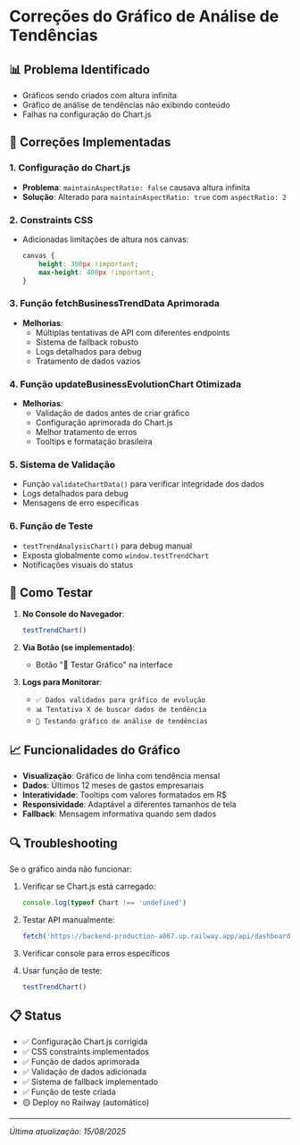# Correções do Gráfico de Análise de Tendências

## 📊 Problema Identificado
- Gráficos sendo criados com altura infinita
- Gráfico de análise de tendências não exibindo conteúdo
- Falhas na configuração do Chart.js

## 🔧 Correções Implementadas

### 1. Configuração do Chart.js
- **Problema**: `maintainAspectRatio: false` causava altura infinita
- **Solução**: Alterado para `maintainAspectRatio: true` com `aspectRatio: 2`

### 2. Constraints CSS
- Adicionadas limitações de altura nos canvas:
  ```css
  canvas {
      height: 300px !important;
      max-height: 400px !important;
  }
  ```

### 3. Função fetchBusinessTrendData Aprimorada
- **Melhorias**:
  - Múltiplas tentativas de API com diferentes endpoints
  - Sistema de fallback robusto
  - Logs detalhados para debug
  - Tratamento de dados vazios

### 4. Função updateBusinessEvolutionChart Otimizada
- **Melhorias**:
  - Validação de dados antes de criar gráfico
  - Configuração aprimorada do Chart.js
  - Melhor tratamento de erros
  - Tooltips e formatação brasileira

### 5. Sistema de Validação
- Função `validateChartData()` para verificar integridade dos dados
- Logs detalhados para debug
- Mensagens de erro específicas

### 6. Função de Teste
- `testTrendAnalysisChart()` para debug manual
- Exposta globalmente como `window.testTrendChart`
- Notificações visuais do status

## 🚀 Como Testar

1. **No Console do Navegador**:
   ```javascript
   testTrendChart()
   ```

2. **Via Botão (se implementado)**:
   - Botão "🧪 Testar Gráfico" na interface

3. **Logs para Monitorar**:
   - `✅ Dados validados para gráfico de evolução`
   - `📊 Tentativa X de buscar dados de tendência`
   - `🧪 Testando gráfico de análise de tendências`

## 📈 Funcionalidades do Gráfico

- **Visualização**: Gráfico de linha com tendência mensal
- **Dados**: Últimos 12 meses de gastos empresariais
- **Interatividade**: Tooltips com valores formatados em R$
- **Responsividade**: Adaptável a diferentes tamanhos de tela
- **Fallback**: Mensagem informativa quando sem dados

## 🔍 Troubleshooting

Se o gráfico ainda não funcionar:

1. Verificar se Chart.js está carregado:
   ```javascript
   console.log(typeof Chart !== 'undefined')
   ```

2. Testar API manualmente:
   ```javascript
   fetch('https://backend-production-a867.up.railway.app/api/dashboard')
   ```

3. Verificar console para erros específicos

4. Usar função de teste:
   ```javascript
   testTrendChart()
   ```

## 📋 Status
- ✅ Configuração Chart.js corrigida
- ✅ CSS constraints implementados
- ✅ Função de dados aprimorada
- ✅ Validação de dados adicionada
- ✅ Sistema de fallback implementado
- ✅ Função de teste criada
- 🟡 Deploy no Railway (automático)

---
*Última atualização: 15/08/2025*
